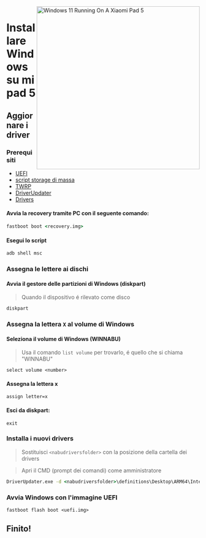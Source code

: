 <img align="right" src="https://raw.githubusercontent.com/erdilS/Port-Windows-11-Xiaomi-Pad-5/main/nabu.png" width="425" alt="Windows 11 Running On A Xiaomi Pad 5">


# Installare Windows su mi pad 5

## Aggiornare i driver

### Prerequisiti

- [UEFI](../../../../releases/tag/1.0)
- [script storage di massa](../../../../releases/tag/1.0)
- [TWRP](../../../../releases/tag/1.0)
- [DriverUpdater](https://github.com/WOA-Project/DriverUpdater/releases/latest)
- [Drivers](https://github.com/map220v/MiPad5-Drivers)

#### Avvia la recovery tramite PC con il seguente comando: 

```cmd
fastboot boot <recovery.img>
```


#### Esegui lo script

```cmd
adb shell msc
```

### Assegna le lettere ai dischi

#### Avvia il gestore delle partizioni di Windows (diskpart)

> Quando il dispositivo é rilevato come disco

```cmd
diskpart
```


### Assegna la lettera `X` al volume di Windows

#### Seleziona il volume di Windows (WINNABU)
> Usa il comando `list volume` per trovarlo, é quello che si chiama "WINNABU"

```diskpart
select volume <number>
```

#### Assegna la lettera x
```diskpart
assign letter=x
```

#### Esci da diskpart:
```diskpart
exit
```


### Installa i nuovi drivers

> Sostituisci `<nabudriversfolder>` con la posizione della cartella dei drivers

> Apri il CMD (prompt dei comandi) come amministratore


```cmd
DriverUpdater.exe -d <nabudriversfolder>\definitions\Desktop\ARM64\Internal\nabu.txt -r <nabudriversfolder> -p X:
```


### Avvia Windows con l'immagine UEFI

```
fastboot flash boot <uefi.img>
```

## Finito!
